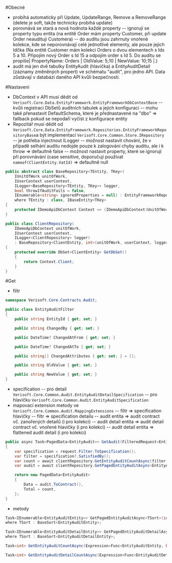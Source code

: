 #Obecné

- probíhá automaticky při Update, UpdateRange, Remove a RemoveRange (delete je soft, takže technicky probíhá update)
- porovnává se stará a nová hodnota každé property
-- ignorují se property typu entita (na entitě Order mám property Customer, při update Order neaudituji Customera)
-- do auditu jsou zahrnuty vnořené kolekce, kde se neporovnávají celé jednotlivé elementy, ale pouze jejich Idčka (Na entitě Customer mám kolekci Orders o dvou elementech s Ids 5 a 10. Připojím nový Order s Id 15 a odpojím order s Id 5. Do auditu se propíše| PropertyName: Orders | OldValue: 5;10 | NewValue: 10;15 |.)
- audit má jen dvě tabulky EntityAudit (hlavička) a EntityAuditDetail (záznamy změněných propert) ve schématu "audit", pro jedno API. Data zůstávají v databázi daného API kvůli bezpečnosti.

#Nastavení
- DbContext v API musí dědit od `Verisoft.Core.Data.EntityFramework.EntityFrameworkDbContextBase`
-- kvůli registraci DbSetů auditních tabulek a jejich konfiguraci
-- mohu také přenastavit DefaultSchema, které je přednastavené na "dbo" => fallback pokud se nepodaří vyčíst z konfigurace entity
- Repozitář musí dědit od `Verisoft.Core.Data.EntityFramework.Repositories.EntityFrameworkRepositoryBase​` a být implementací `Verisoft.Core.Common.Store.IRepository`
-- je potřeba injectnout ILogger<RepositoryClass>
-- možnost nastavit chování, že v případě selhání auditu nedojde pouze k zalogování chyby auditu, ale i k throw => defaultně false
-- možnost nastavit property, které se ignorují při porovnávání (case sensitive, doporučuji používat `nameof(ClientEntity.VatId)` => defaultně null

``` csharp
public abstract class BaseRepository<TEntity, TKey>(
    IUnitOfWork unitOfWork,
    IUserContext userContext,
    ILogger<BaseRepository<TEntity, TKey>> logger,
    bool throwIfAuditFails = false,
    IEnumerable<string> ignoredProperties = null) : EntityFrameworkRepositoryBase<TEntity, TKey>(unitOfWork, userContext, logger, throwIfAuditFails, ignoredProperties)
    where TEntity : class, IBaseEntity<TKey>
{
    protected IDemoApiDbContext Context => (IDemoApiDbContext)UnitOfWork;
}
```

``` csharp
public class ClientRepository(
    IDemoApiDbContext unitOfWork,
    IUserContext userContext,
    ILogger<ClientRepository> logger)
    : BaseRepository<ClientEntity, int>(unitOfWork, userContext, logger, true, [nameof(ClientEntity.VatId), nameof(ClientEntity.CompanyActivity)]), IClientRepository
{
    protected override DbSet<ClientEntity> GetDbSet()
    {
        return Context.Client;
    }
}
```

#Get

- filtr


``` csharp
namespace Verisoft.Core.Contracts.Audit;

public class EntityAuditFilter
{
    public string EntityId { get; set; }

    public string ChangedBy { get; set; }

    public DateTime? ChangedAtFrom { get; set; }

    public DateTime? ChangedAtTo { get; set; }

    public string[] ChangedAttributes { get; set; } = [];

    public string OldValue { get; set; }

    public string NewValue { get; set; }
}
```

- specification
-- pro detail `Verisoft.Core.Common.Audit.EntityAuditDetailSpecification` 
-- pro hlavičku `Verisoft.Core.Common.Audit.EntityAuditSpecification` 
- mapovací extension metody ve `Verisoft.Core.Common.Audit.MappingExtensions`
-- filtr => specification hlavičky
-- filtr => specification detailu
-- audit entita => audit contract vč. zanořených detailů (i pro kolekci)
-- audit detail entita => audit detail contract vč. vnořené hlavičky (i pro kolekci)
-- audit detail entita => flattened audit detail (i pro kolekci)

 
``` csharp
public async Task<PagedData<EntityAudit>> GetAudit(FilteredRequest<EntityAuditFilter> request)
{
    var specification = request.Filter.ToSpecification();
    var filter = specification?.SatisfiedBy();
    var count = await clientRepository.GetEntityAuditCountAsync(filter);
    var audit = await clientRepository.GetPagedEntityAuditAsync<EntityAuditSort>(request.Offset, request.Limit, filter, request.Sort);

    return new PagedData<EntityAudit>
    {
        Data = audit.ToContract(),
        Total = count,
    };
}
```

- metody

``` csharp
Task<IEnumerable<EntityAuditEntity>> GetPagedEntityAuditAsync<TSort>(int offset, int limit, Expression<Func<EntityAuditEntity, bool>> filter, SortDefinition sort, bool isAscendingSortByDefault = true)
where TSort : BaseSort<EntityAuditEntity>;

Task<IEnumerable<EntityAuditDetailEntity>> GetPagedEntityAuditDetailAsync<TSort>(int offset, int limit, Expression<Func<EntityAuditDetailEntity, bool>> filter, SortDefinition sort, bool isAscendingSortByDefault = true) 
where TSort : BaseSort<EntityAuditDetailEntity>;

Task<int> GetEntityAuditCountAsync(Expression<Func<EntityAuditEntity, bool>> filter);

Task<int> GetEntityAuditDetailCountAsync(Expression<Func<EntityAuditDetailEntity, bool>> filter);
```





